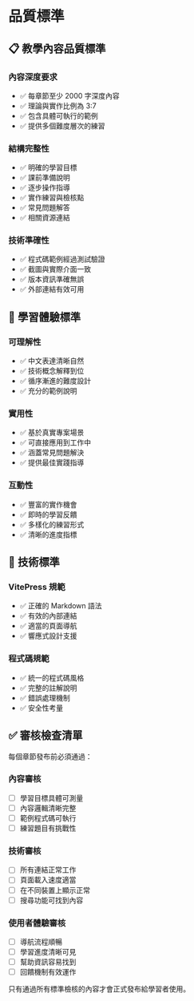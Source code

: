 # 品質標準

## 📋 教學內容品質標準

### 內容深度要求
- ✅ 每章節至少 2000 字深度內容
- ✅ 理論與實作比例為 3:7
- ✅ 包含具體可執行的範例
- ✅ 提供多個難度層次的練習

### 結構完整性
- ✅ 明確的學習目標
- ✅ 課前準備說明
- ✅ 逐步操作指導
- ✅ 實作練習與檢核點
- ✅ 常見問題解答
- ✅ 相關資源連結

### 技術準確性
- ✅ 程式碼範例經過測試驗證
- ✅ 截圖與實際介面一致
- ✅ 版本資訊準確無誤
- ✅ 外部連結有效可用

## 🎯 學習體驗標準

### 可理解性
- ✅ 中文表達清晰自然
- ✅ 技術概念解釋到位
- ✅ 循序漸進的難度設計
- ✅ 充分的範例說明

### 實用性
- ✅ 基於真實專案場景
- ✅ 可直接應用到工作中
- ✅ 涵蓋常見問題解決
- ✅ 提供最佳實踐指導

### 互動性
- ✅ 豐富的實作機會
- ✅ 即時的學習反饋
- ✅ 多樣化的練習形式
- ✅ 清晰的進度指標

## 🔧 技術標準

### VitePress 規範
- ✅ 正確的 Markdown 語法
- ✅ 有效的內部連結
- ✅ 適當的頁面導航
- ✅ 響應式設計支援

### 程式碼規範
- ✅ 統一的程式碼風格
- ✅ 完整的註解說明
- ✅ 錯誤處理機制
- ✅ 安全性考量

## ✅ 審核檢查清單

每個章節發布前必須通過：

### 內容審核
- [ ] 學習目標具體可測量
- [ ] 內容邏輯清晰完整
- [ ] 範例程式碼可執行
- [ ] 練習題目有挑戰性

### 技術審核
- [ ] 所有連結正常工作
- [ ] 頁面載入速度適當
- [ ] 在不同裝置上顯示正常
- [ ] 搜尋功能可找到內容

### 使用者體驗審核
- [ ] 導航流程順暢
- [ ] 學習進度清晰可見
- [ ] 幫助資訊容易找到
- [ ] 回饋機制有效運作

只有通過所有標準檢核的內容才會正式發布給學習者使用。